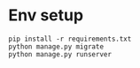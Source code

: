 # Env setup

```
pip install -r requirements.txt
python manage.py migrate
python manage.py runserver
```
